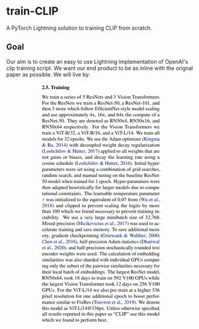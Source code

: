 # train-CLIP
 A PyTorch Lightning solution to training CLIP from scratch.

## Goal

Our aim is to create an easy to use Lightning implementation of OpenAI's clip training script. We want our end product to be as inline with the orignal paper as possible. We will live by:

<p align="center">
    <img src="images/clip-paper.png" alt="CLIP Section Image">
</p>